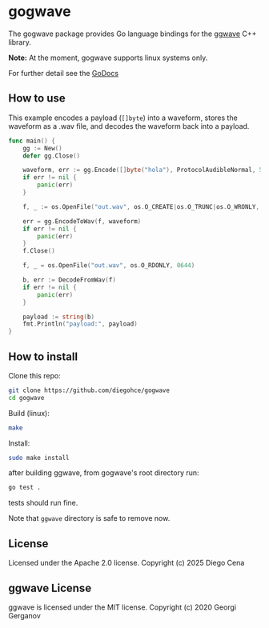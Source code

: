 # gogwave

The gogwave package provides Go language bindings for the [ggwave](https://github.com/ggerganov/ggwave) C++ library.

**Note:** At the moment, gogwave supports linux systems only.

For further detail see the [GoDocs](https://pkg.go.dev/github.com/diegohce/gogwave)

## How to use

This example encodes a payload (`[]byte`) into a waveform, stores the waveform as a .wav file, and decodes the waveform back into a payload.

```Go
func main() {
	gg := New()
	defer gg.Close()

	waveform, err := gg.Encode([]byte("hola"), ProtocolAudibleNormal, 50)
	if err != nil {
		panic(err)
	}

	f, _ := os.OpenFile("out.wav", os.O_CREATE|os.O_TRUNC|os.O_WRONLY, 0644)

	err = gg.EncodeToWav(f, waveform)
	if err != nil {
		panic(err)
	}
	f.Close()

	f, _ = os.OpenFile("out.wav", os.O_RDONLY, 0644)

	b, err := DecodeFromWav(f)
	if err != nil {
		panic(err)
	}

	payload := string(b)
    fmt.Println("payload:", payload)
}
```

## How to install

Clone this repo:

```bash
git clone https://github.com/diegohce/gogwave
cd gogwave
```

Build (linux):

```bash
make
```

Install: 

```bash
sudo make install
```

after building ggwave, from gogwave's root directory run:

```bash
go test .
```
tests should run fine.

Note that `ggwave` directory is safe to remove now.

## License

Licensed under the Apache 2.0 license. Copyright (c) 2025 Diego Cena

## ggwave License

ggwave is licensed under the MIT license. Copyright (c) 2020 Georgi Gerganov
